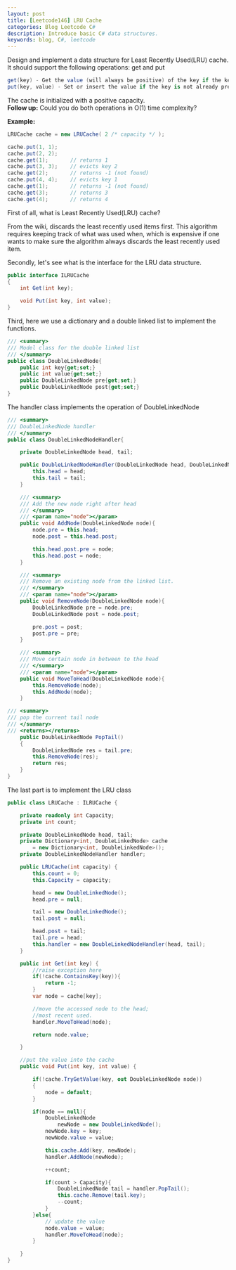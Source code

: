 ```yaml
---
layout: post
title: [Leetcode146] LRU Cache 
categories: Blog Leetcode C#
description: Introduce basic C# data structures. 
keywords: blog, C#, leetcode
---
```


Design and implement a data structure for Least Recently Used(LRU) cache.  
It should support the following operations: get and put  

``` C#
get(key) - Get the value (will always be positive) of the key if the key exists in the cache, otherwise return -1.
put(key, value) - Set or insert the value if the key is not already present. When the cache reached its capacity, it should invalidate the least recently used item before inserting a new item.
```

The cache is initialized with a positive capacity.  
**Follow up:**
Could you do both operations in O(1) time complexity?  

**Example:**  
``` C#
LRUCache cache = new LRUCache( 2 /* capacity */ );

cache.put(1, 1);
cache.put(2, 2);
cache.get(1);       // returns 1
cache.put(3, 3);    // evicts key 2
cache.get(2);       // returns -1 (not found)
cache.put(4, 4);    // evicts key 1
cache.get(1);       // returns -1 (not found)
cache.get(3);       // returns 3
cache.get(4);       // returns 4
```

First of all, what is Least Recently Used(LRU) cache?

From the wiki, discards the least recently used items first. This algorithm requires keeping track of what was used when, which is expensive if one wants to make sure the algorithm always discards the least recently used item.

Secondly, let's see what is the interface for the LRU data structure.

```C#
public interface ILRUCache
{
    int Get(int key);

    void Put(int key, int value);
}
```

Third, here we use a dictionary and a double linked list to implement the functions.

``` C#
/// <summary>
/// Model class for the double linked list
/// </summary>
public class DoubleLinkedNode{
    public int key{get;set;}
    public int value{get;set;}
    public DoubleLinkedNode pre{get;set;}
    public DoubleLinkedNode post{get;set;}
}
```

The handler class implements the operation of DoubleLinkedNode

```C#
/// <summary>
/// DoubleLinkedNode handler
/// </summary>
public class DoubleLinkedNodeHandler{

    private DoubleLinkedNode head, tail;

    public DoubleLinkedNodeHandler(DoubleLinkedNode head, DoubleLinkedNode tail){
        this.head = head;
        this.tail = tail;
    }

    /// <summary>
    /// Add the new node right after head
    /// </summary>
    /// <param name="node"></param>
    public void AddNode(DoubleLinkedNode node){
        node.pre = this.head;
        node.post = this.head.post;

        this.head.post.pre = node;
        this.head.post = node;
    }

    /// <summary>
    /// Remove an existing node from the linked list.
    /// </summary>
    /// <param name="node"></param>  
    public void RemoveNode(DoubleLinkedNode node){
        DoubleLinkedNode pre = node.pre;
        DoubleLinkedNode post = node.post;

        pre.post = post;
        post.pre = pre;
    }

    /// <summary>
    /// Move certain node in between to the head
    /// </summary>
    /// <param name="node"></param>
    public void MoveToHead(DoubleLinkedNode node){
        this.RemoveNode(node);
        this.AddNode(node);
    }

/// <summary>
/// pop the current tail node
/// </summary>
/// <returns></returns>
    public DoubleLinkedNode PopTail()
    {
        DoubleLinkedNode res = tail.pre;
        this.RemoveNode(res);
        return res;
    }
}
```

The last part is to implement the LRU class

```C#
public class LRUCache : ILRUCache {

    private readonly int Capacity;
    private int count;

    private DoubleLinkedNode head, tail;
    private Dictionary<int, DoubleLinkedNode> cache
        = new Dictionary<int, DoubleLinkedNode>();
    private DoubleLinkedNodeHandler handler;

    public LRUCache(int capacity) {
        this.count = 0;
        this.Capacity = capacity;

        head = new DoubleLinkedNode();
        head.pre = null;

        tail = new DoubleLinkedNode();
        tail.post = null;

        head.post = tail;
        tail.pre = head;
        this.handler = new DoubleLinkedNodeHandler(head, tail);
    }

    public int Get(int key) {
        //raise exception here
        if(!cache.ContainsKey(key)){
            return -1;
        }
        var node = cache[key];

        //move the accessed node to the head;
        //most recent used.
        handler.MoveToHead(node);

        return node.value;

    }

    //put the value into the cache
    public void Put(int key, int value) {

        if(!cache.TryGetValue(key, out DoubleLinkedNode node))
        {
            node = default;
        }

        if(node == null){
            DoubleLinkedNode
                newNode = new DoubleLinkedNode();
            newNode.key = key;
            newNode.value = value;

            this.cache.Add(key, newNode);
            handler.AddNode(newNode);

            ++count;

            if(count > Capacity){
                DoubleLinkedNode tail = handler.PopTail();
                this.cache.Remove(tail.key);
                --count;
            }
        }else{
            // update the value
            node.value = value;
            handler.MoveToHead(node);
        }

    }
}

```
